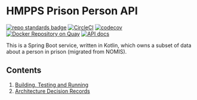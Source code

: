 # HMPPS Prison Person API
[![repo standards badge](https://img.shields.io/badge/endpoint.svg?&style=flat&logo=github&url=https%3A%2F%2Foperations-engineering-reports.cloud-platform.service.justice.gov.uk%2Fapi%2Fv1%2Fcompliant_public_repositories%2Fhmpps-prison-person-api)](https://operations-engineering-reports.cloud-platform.service.justice.gov.uk/public-report/hmpps-prison-person-api "Link to report")
[![CircleCI](https://circleci.com/gh/ministryofjustice/hmpps-prison-person-api/tree/main.svg?style=svg)](https://circleci.com/gh/ministryofjustice/hmpps-prison-person-api)
[![codecov](https://codecov.io/github/ministryofjustice/hmpps-prison-person-api/branch/main/graph/badge.svg)](https://codecov.io/github/ministryofjustice/hmpps-prison-person-api)
[![Docker Repository on Quay](https://img.shields.io/badge/quay.io-repository-2496ED.svg?logo=docker)](https://quay.io/repository/hmpps/hmpps-prison-person-api)
[![API docs](https://img.shields.io/badge/API_docs_-view-85EA2D.svg?logo=swagger)](https://prison-person-api-dev.prison.service.justice.gov.uk/swagger-ui/index.html)

This is a Spring Boot service, written in Kotlin, which owns a subset of data about a person in prison (migrated from NOMIS).

## Contents

1. [Building, Testing and Running](readme/build_test_run.md)
2. [Architecture Decision Records](architecture-decision-record/README.md)
